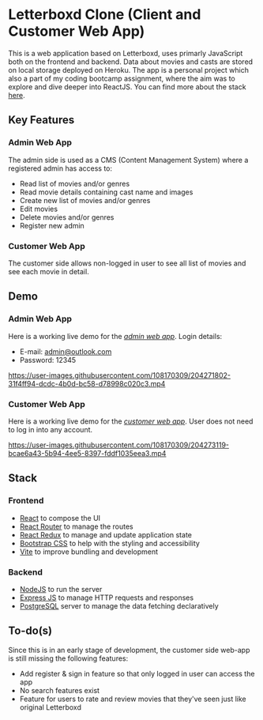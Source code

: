 # Letterboxd Clone (Client and Customer Web App)

This is a web application based on Letterboxd, uses primarly JavaScript both on the frontend and backend. Data about movies and casts are stored on local storage deployed on Heroku. The app is a personal project which also a part of my coding bootcamp assignment, where the aim was to explore and dive deeper into ReactJS. You can find more about the stack <a href="#stack">here</a>.

## Key Features

### Admin Web App
The admin side is used as a CMS (Content Management System) where a registered admin has access to:
* Read list of movies and/or genres
* Read movie details containing cast name and images
* Create new list of movies and/or genres
* Edit movies
* Delete movies and/or genres
* Register new admin

### Customer Web App
The customer side allows non-logged in user to see all list of movies and see each movie in detail.

## Demo

### Admin Web App
Here is a working live demo for the [_admin web app_](https://letterboxd-project-cms.web.app/). 
Login details:
- E-mail: admin@outlook.com
- Password: 12345

https://user-images.githubusercontent.com/108170309/204271802-31f4ff94-dcdc-4b0d-bc58-d78998c020c3.mp4

### Customer Web App
Here is a working live demo for the [_customer web app_](https://letterboxd-project-client.web.app/).
User does not need to log in into any account.

https://user-images.githubusercontent.com/108170309/204273119-bcae6a43-5b94-4ee5-8397-fddf1035eea3.mp4

## Stack
<a name="stack"></a>

### Frontend
* [React](https://reactjs.org/) to compose the UI
* [React Router](https://reactrouter.com/) to manage the routes
* [React Redux](https://react-redux.js.org/) to manage and update application state
* [Bootstrap CSS](https://react-bootstrap.github.io/) to help with the styling and accessibility
* [Vite](https://vitejs.dev/) to improve bundling and development

### Backend
* [NodeJS](https://nodejs.org/en/) to run the server
* [Express JS](http://expressjs.com/) to manage HTTP requests and responses
* [PostgreSQL](https://www.postgresql.org/) server to manage the data fetching declaratively

## To-do(s)
Since this is in an early stage of development, the customer side web-app is still missing the following features:
* Add register & sign in feature so that only logged in user can access the app
* No search features exist
* Feature for users to rate and review movies that they've seen just like original Letterboxd
